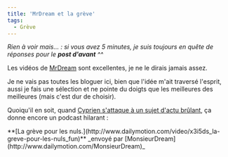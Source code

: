 ```yaml
---
title: 'MrDream et la grève'
tags:
  - Grève
---
```


_Rien &#224; voir mais…&nbsp;: si vous avez 5 minutes, je suis toujours en
qu&#234;te de r&#233;ponses pour le **post d'avant** ^^_

Les vid&#233;os de
[MrDream](http://www.cyprien.fr/?2007/11/17/208-la-greve-pour-les-nuls) sont
excellentes, je ne le dirais jamais assez.

Je ne vais pas toutes les bloguer ici, bien que l'id&#233;e m'ait travers&#233;
l'esprit, aussi je fais une s&#233;lection et ne pointe du doigts que les
meilleures des meilleures (mais c'est dur de choisir).

Quoiqu'il en soit, quand
[Cyprien s'attaque &#224; un sujet d'actu br&#251;lant](http://www.cyprien.fr/?2007/11/17/208-la-greve-pour-les-nuls),
&#231;a donne encore un podcast hilarant&nbsp;:

<div>
**[La gr&#232;ve pour les nuls.](http://www.dailymotion.com/video/x3i5ds_la-greve-pour-les-nuls_fun)**
_envoy&#233; par [MonsieurDream](http://www.dailymotion.com/MonsieurDream)_</div>
